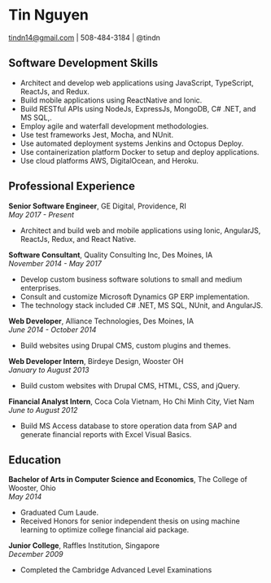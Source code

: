 # Tin Nguyen

tindn14@gmail.com | 508-484-3184 | @tindn

## Software Development Skills

* Architect and develop web applications using JavaScript, TypeScript, ReactJs, and Redux.
* Build mobile applications using ReactNative and Ionic.
* Build RESTful APIs using NodeJs, ExpressJs, MongoDB, C# .NET, and MS SQL,.
* Employ agile and waterfall development methodologies.
* Use test frameworks Jest, Mocha, and NUnit.
* Use automated deployment systems Jenkins and Octopus Deploy.
* Use containerization platform Docker to setup and deploy applications.
* Use cloud platforms AWS, DigitalOcean, and Heroku.

## Professional Experience

**Senior Software Engineer**, GE Digital, Providence, RI  
_May 2017 - Present_

* Architect and build web and mobile applications using Ionic, AngularJS, ReactJs, Redux, and React Native.

**Software Consultant**, Quality Consulting Inc, Des Moines, IA  
_November 2014 - May 2017_

* Develop custom business software solutions to small and medium enterprises.
* Consult and customize Microsoft Dynamics GP ERP implementation.
* The technology stack included C# .NET, MS SQL, NUnit, and AngularJS.

**Web Developer**, Alliance Technologies, Des Moines, IA  
_June 2014 - October 2014_

* Build websites using Drupal CMS, custom plugins and themes.

**Web Developer Intern**, Birdeye Design, Wooster OH  
_January to August 2013_

* Build custom websites with Drupal CMS, HTML, CSS, and jQuery.

**Financial Analyst Intern**, Coca Cola Vietnam, Ho Chi Minh City, Viet Nam  
_June to August 2012_

* Build MS Access database to store operation data from SAP and generate financial reports with Excel Visual Basics.

## Education

**Bachelor of Arts in Computer Science and Economics**, The College of Wooster, Ohio  
_May 2014_

* Graduated Cum Laude.
* Received Honors for senior independent thesis on using machine learning to optimize college financial aid package.

**Junior College**, Raffles Institution, Singapore  
_December 2009_

* Completed the Cambridge Advanced Level Examinations
